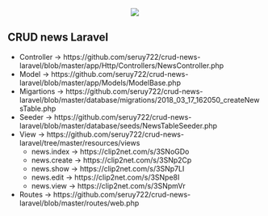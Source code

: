 <p align="center"><img src="https://laravel.com/assets/img/components/logo-laravel.svg"></p>

<h2>CRUD news Laravel</h2>
<ul>
<li>Controller ->  https://github.com/seruy722/crud-news-laravel/blob/master/app/Http/Controllers/NewsController.php
</li>
<li>
Model -> https://github.com/seruy722/crud-news-laravel/blob/master/app/Models/ModelBase.php
</li>
<li>
Migartions -> https://github.com/seruy722/crud-news-laravel/blob/master/database/migrations/2018_03_17_162050_createNewsTable.php
</li>
<li>
Seeder -> https://github.com/seruy722/crud-news-laravel/blob/master/database/seeds/NewsTableSeeder.php
</li>
<li>
View -> https://github.com/seruy722/crud-news-laravel/tree/master/resources/views
    <ul>
        <li>news.index -> https://clip2net.com/s/3SNoGDo</li>
        <li>news.create -> https://clip2net.com/s/3SNp2Cp</li>
        <li>news.show -> https://clip2net.com/s/3SNp7LI</li>
        <li>news.edit -> https://clip2net.com/s/3SNpe8I</li>
        <li>news.view -> https://clip2net.com/s/3SNpmVr</li>
    </ul>
</li>
<li>
Routes -> https://github.com/seruy722/crud-news-laravel/blob/master/routes/web.php
</li>
</ul>